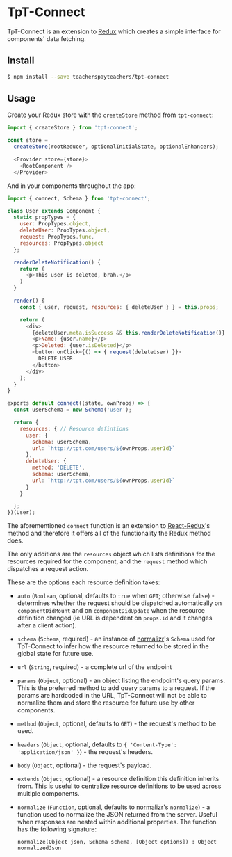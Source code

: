 # TpT-Connect

TpT-Connect is an extension to [Redux](https://github.com/reactjs/redux) which
creates a simple interface for components' data fetching.

## Install

```Bash
$ npm install --save teacherspayteachers/tpt-connect
```

## Usage

Create your Redux store with the `createStore` method from `tpt-connect`:

```JavaScript
import { createStore } from 'tpt-connect';

const store =
  createStore(rootReducer, optionalInitialState, optionalEnhancers);

  <Provider store={store}>
    <RootComponent />
  </Provider>
```

And in your components throughout the app:

```JavaScript
import { connect, Schema } from 'tpt-connect';

class User extends Component {
  static propTypes = {
    user: PropTypes.object,
    deleteUser: PropTypes.object,
    request: PropTypes.func,
    resources: PropTypes.object
  };

  renderDeleteNotification() {
    return (
      <p>This user is deleted, brah.</p>
    )
  }

  render() {
    const { user, request, resources: { deleteUser } } = this.props;

    return (
      <div>
        {deleteUser.meta.isSuccess && this.renderDeleteNotification()}
        <p>Name: {user.name}</p>
        <p>Deleted: {user.isDeleted}</p>
        <button onClick={() => { request(deleteUser) }}>
          DELETE USER
        </button>
      </div>
    );
  }
}

exports default connect((state, ownProps) => {
  const userSchema = new Schema('user');

  return {
    resources: { // Resource defintions
      user: {
        schema: userSchema,
        url: `http://tpt.com/users/${ownProps.userId}`
      },
      deleteUser: {
        method: 'DELETE',
        schema: userSchema,
        url: `http://tpt.com/users/${ownProps.userId}`
      }
    }

  };
})(User);
```

The aforementioned `connect` function is an extension to
[React-Redux](https://github.com/reactjs/react-redux)'s method and therefore it
offers all of the functionality the Redux method does.

The only additions are the `resources` object which lists definitions for the
resources required for the component, and the `request` method which dispatches
a request action.

These are the options each resource definition takes:

- `auto` (`Boolean`, optional, defaults to `true` when `GET`; otherwise `false`) -
  determines whether the request should be dispatched automatically on
  `componentDidMount` and on `componentDidUpdate` when the resource definition
  changed (ie URL is dependent on `props.id` and it changes after a client
  action).

- `schema` (`Schema`, required) - an instance of
  [normalizr](://github.com/gaearon/normalizr)'s `Schema` used for TpT-Connect
  to infer how the resource returned to be stored in the global state for
  future use.

- `url` (`String`, required) - a complete url of the endpoint

- `params` (`Object`, optional) - an object listing the endpoint's query params.
  This is the preferred method to add query params to a request. If the params
  are hardcoded in the URL, TpT-Connect will not be able to normalize them and
  store the resource for future use by other components.

- `method` (`Object`, optional, defaults to `GET`) - the request's method to be
  used.

- `headers` (`Object`, optional, defaults to `{ 'Content-Type':
  'application/json' }`) - the request's headers.

- `body` (`Object`, optional) - the request's payload.

- `extends` (`Object`, optional) - a resource definition this definition
  inherits from. This is useful to centralize resource definitions to be
  used across multiple components.

- `normalize` (`Function`, optional, defaults to
  [normalizr](https://github.com/gaearon/normalizr#normalizeobj-schema-options)'s
  `normalize`) - a function used to normalize the JSON returned from the
  server. Useful when responses are nested within additional properties. The
  function has the following signature:

  ```
  normalize(Object json, Schema schema, [Object options]) : Object normalizedJson
  ```
